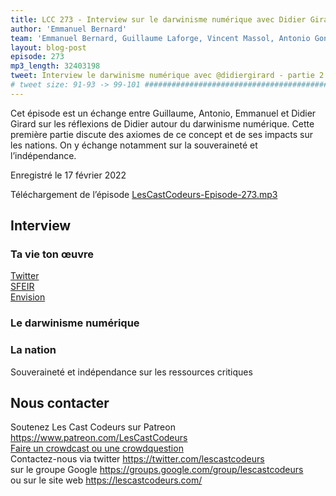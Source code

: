 ```yaml
---
title: LCC 273 - Interview sur le darwinisme numérique avec Didier Girard - partie 1
author: 'Emmanuel Bernard'
team: 'Emmanuel Bernard, Guillaume Laforge, Vincent Massol, Antonio Goncalves, Arnaud Héritier, Audrey Neveu'
layout: blog-post
episode: 273
mp3_length: 32403198
tweet: Interview le darwinisme numérique avec @didiergirard - partie 2
# tweet size: 91-93 -> 99-101 #######################################################################
---
```


Cet épisode est un échange entre Guillaume, Antonio, Emmanuel et Didier Girard sur les réflexions de Didier autour du darwinisme numérique.
Cette première partie discute des axiomes de ce concept et de ses impacts sur les nations.
On y échange notamment sur la souveraineté et l’indépendance.

Enregistré le 17 février 2022

Téléchargement de l’épisode [LesCastCodeurs-Episode-273.mp3](https://traffic.libsyn.com/lescastcodeurs/LesCastCodeurs-Episode-273.mp3)

## Interview

### Ta vie ton œuvre

[Twitter](https://twitter.com/didiergirard)  
[SFEIR](https://www.sfeir.com/)  
[Envision](https://www.sfeir.com/fr/nos-offres-innovation-conseil-et-formation/envision/)  

### Le darwinisme numérique

### La nation

Souveraineté et indépendance sur les ressources critiques

## Nous contacter

Soutenez Les Cast Codeurs sur Patreon <https://www.patreon.com/LesCastCodeurs>  
[Faire un crowdcast ou une crowdquestion](https://lescastcodeurs.com/crowdcasting/)  
Contactez-nous via twitter <https://twitter.com/lescastcodeurs>  
sur le groupe Google <https://groups.google.com/group/lescastcodeurs>  
ou sur le site web <https://lescastcodeurs.com/>
<!-- vim: set spelllang=fr : -->
